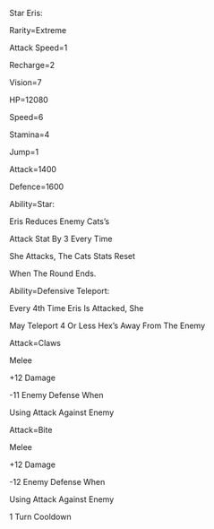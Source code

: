 Star Eris:

Rarity=Extreme

Attack Speed=1

Recharge=2

Vision=7

HP=12080

Speed=6

Stamina=4

Jump=1

Attack=1400

Defence=1600

Ability=Star:

Eris Reduces Enemy Cats’s

Attack Stat By 3 Every Time

She Attacks, The Cats Stats Reset

When The Round Ends.

Ability=Defensive Teleport:

Every 4th Time Eris Is Attacked, She

May Teleport 4 Or Less Hex’s Away From The Enemy

Attack=Claws

Melee

+12 Damage

-11 Enemy Defense When

Using Attack Against Enemy

Attack=Bite

Melee

+12 Damage

-12 Enemy Defense When

Using Attack Against Enemy

1 Turn Cooldown
